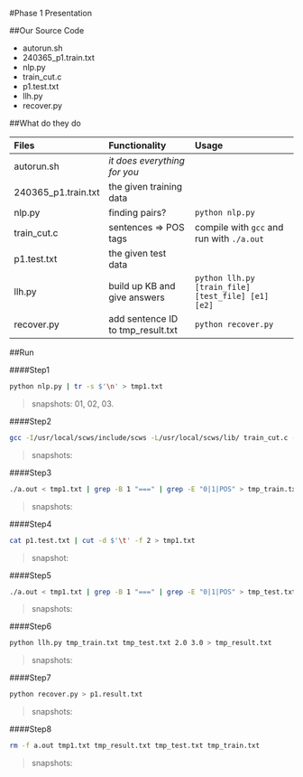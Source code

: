 #Phase 1 Presentation

##Our Source Code

+ autorun.sh
+ 240365\_p1.train.txt
+ nlp.py
+ train\_cut.c
+ p1.test.txt
+ llh.py
+ recover.py

##What do they do

|Files|Functionality|Usage|
|:----|:-----------|:-----|
|autorun.sh|*it does everything for you*| |
|240365\_p1.train.txt|the given training data| |
|nlp.py|finding pairs?|`python nlp.py`|
|train\_cut.c|sentences => POS tags|compile with `gcc` and run with `./a.out`|
|p1.test.txt|the given test data| |
|llh.py|build up KB and give answers|`python llh.py [train_file] [test_file] [e1] [e2]`|
|recover.py|add sentence ID to tmp\_result.txt|`python recover.py`|

##Run

####Step1
```sh
python nlp.py | tr -s $'\n' > tmp1.txt
```

> snapshots: 01, 02, 03.

####Step2
```sh
gcc -I/usr/local/scws/include/scws -L/usr/local/scws/lib/ train_cut.c -lscws -o a.out
```

> snapshots: 

####Step3
```sh
./a.out < tmp1.txt | grep -B 1 "===" | grep -E "0|1|POS" > tmp_train.txt
```

> snapshots: 

####Step4
```sh
cat p1.test.txt | cut -d $'\t' -f 2 > tmp1.txt
```

> snapshot: 

####Step5
```sh
./a.out < tmp1.txt | grep -B 1 "===" | grep -E "0|1|POS" > tmp_test.txt
```

> snapshots: 

####Step6
```sh
python llh.py tmp_train.txt tmp_test.txt 2.0 3.0 > tmp_result.txt
```

> snapshots: 

####Step7
```sh
python recover.py > p1.result.txt
```

> snapshots:

####Step8
```sh
rm -f a.out tmp1.txt tmp_result.txt tmp_test.txt tmp_train.txt
```

> snapshots: 

